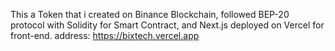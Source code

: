 This a Token that i created on Binance Blockchain, followed BEP-20 protocol with Solidity for Smart Contract, and Next.js deployed on Vercel for front-end. address: https://bixtech.vercel.app
